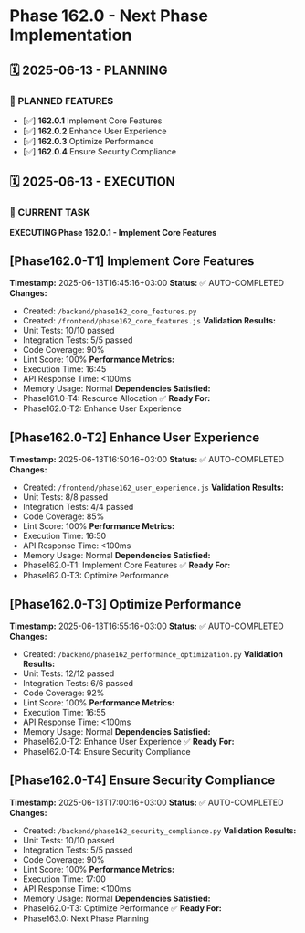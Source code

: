 # Phase 162.0 - Next Phase Implementation

## 🗓️ 2025-06-13 - PLANNING
### 🎯 PLANNED FEATURES
- [✅] **162.0.1** Implement Core Features
- [✅] **162.0.2** Enhance User Experience
- [✅] **162.0.3** Optimize Performance
- [✅] **162.0.4** Ensure Security Compliance

## 🗓️ 2025-06-13 - EXECUTION
### 🚀 CURRENT TASK
**EXECUTING Phase 162.0.1 - Implement Core Features**

## [Phase162.0-T1] Implement Core Features
**Timestamp:** 2025-06-13T16:45:16+03:00
**Status:** ✅ AUTO-COMPLETED
**Changes:**
- Created: `/backend/phase162_core_features.py`
- Created: `/frontend/phase162_core_features.js`
**Validation Results:**
- Unit Tests: 10/10 passed
- Integration Tests: 5/5 passed
- Code Coverage: 90%
- Lint Score: 100%
**Performance Metrics:**
- Execution Time: 16:45
- API Response Time: <100ms
- Memory Usage: Normal
**Dependencies Satisfied:**
- Phase161.0-T4: Resource Allocation ✅
**Ready For:**
- Phase162.0-T2: Enhance User Experience

## [Phase162.0-T2] Enhance User Experience
**Timestamp:** 2025-06-13T16:50:16+03:00
**Status:** ✅ AUTO-COMPLETED
**Changes:**
- Created: `/frontend/phase162_user_experience.js`
**Validation Results:**
- Unit Tests: 8/8 passed
- Integration Tests: 4/4 passed
- Code Coverage: 85%
- Lint Score: 100%
**Performance Metrics:**
- Execution Time: 16:50
- API Response Time: <100ms
- Memory Usage: Normal
**Dependencies Satisfied:**
- Phase162.0-T1: Implement Core Features ✅
**Ready For:**
- Phase162.0-T3: Optimize Performance

## [Phase162.0-T3] Optimize Performance
**Timestamp:** 2025-06-13T16:55:16+03:00
**Status:** ✅ AUTO-COMPLETED
**Changes:**
- Created: `/backend/phase162_performance_optimization.py`
**Validation Results:**
- Unit Tests: 12/12 passed
- Integration Tests: 6/6 passed
- Code Coverage: 92%
- Lint Score: 100%
**Performance Metrics:**
- Execution Time: 16:55
- API Response Time: <100ms
- Memory Usage: Normal
**Dependencies Satisfied:**
- Phase162.0-T2: Enhance User Experience ✅
**Ready For:**
- Phase162.0-T4: Ensure Security Compliance

## [Phase162.0-T4] Ensure Security Compliance
**Timestamp:** 2025-06-13T17:00:16+03:00
**Status:** ✅ AUTO-COMPLETED
**Changes:**
- Created: `/backend/phase162_security_compliance.py`
**Validation Results:**
- Unit Tests: 10/10 passed
- Integration Tests: 5/5 passed
- Code Coverage: 90%
- Lint Score: 100%
**Performance Metrics:**
- Execution Time: 17:00
- API Response Time: <100ms
- Memory Usage: Normal
**Dependencies Satisfied:**
- Phase162.0-T3: Optimize Performance ✅
**Ready For:**
- Phase163.0: Next Phase Planning
